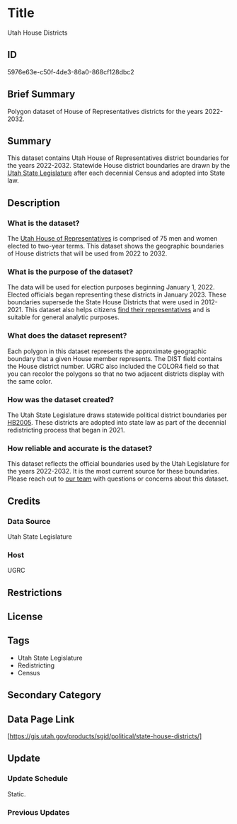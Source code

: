 # Title

Utah House Districts

## ID

5976e63e-c50f-4de3-86a0-868cf128dbc2

## Brief Summary

Polygon dataset of House of Representatives districts for the years 2022-2032.

## Summary  

This dataset contains Utah House of Representatives district boundaries for the years 2022-2032. Statewide House district boundaries are drawn by the [Utah State Legislature](https://le.utah.gov/) after each decennial Census and adopted into State law.

## Description

### What is the dataset?

The [Utah House of Representatives](https://house.utleg.gov/about-the-house/) is comprised of 75 men and women elected to two-year terms. This dataset shows the geographic boundaries of House districts that will be used from 2022 to 2032.

### What is the purpose of the dataset?

The data will be used for election purposes beginning January 1, 2022. Elected officials began representing these districts in January 2023. These boundaries supersede the State House Districts that were used in 2012-2021. This dataset also helps citizens [find their representatives](https://le.utah.gov/GIS/findDistrict.jsp) and is suitable for general analytic purposes.

### What does the dataset represent?

Each polygon in this dataset represents the approximate geographic boundary that a given House member represents. The DIST field contains the House district number. UGRC also included the COLOR4 field so that you can recolor the polygons so that no two adjacent districts display with the same color.

### How was the dataset created?

The Utah State Legislature draws statewide political district boundaries per [HB2005](https://le.utah.gov/~2021S2/bills/hbillint/HB2005.pdf). These districts are adopted into state law as part of the decennial redistricting process that began in 2021.

### How reliable and accurate is the dataset?

This dataset reflects the official boundaries used by the Utah Legislature for the years 2022-2032. It is the most current source for these boundaries. Please reach out to [our team](https://gis.utah.gov/contact/) with questions or concerns about this dataset.

## Credits

### Data Source

Utah State Legislature

### Host

UGRC

## Restrictions

## License

## Tags

- Utah State Legislature
- Redistricting
- Census

## Secondary Category

## Data Page Link

[https://gis.utah.gov/products/sgid/political/state-house-districts/]

## Update

### Update Schedule

Static.

### Previous Updates
